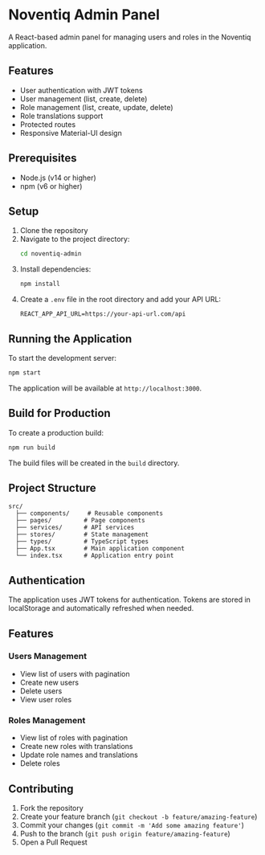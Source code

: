 # Noventiq Admin Panel

A React-based admin panel for managing users and roles in the Noventiq application.

## Features

- User authentication with JWT tokens
- User management (list, create, delete)
- Role management (list, create, update, delete)
- Role translations support
- Protected routes
- Responsive Material-UI design

## Prerequisites

- Node.js (v14 or higher)
- npm (v6 or higher)

## Setup

1. Clone the repository
2. Navigate to the project directory:
   ```bash
   cd noventiq-admin
   ```
3. Install dependencies:
   ```bash
   npm install
   ```
4. Create a `.env` file in the root directory and add your API URL:
   ```
   REACT_APP_API_URL=https://your-api-url.com/api
   ```

## Running the Application

To start the development server:

```bash
npm start
```

The application will be available at `http://localhost:3000`.

## Build for Production

To create a production build:

```bash
npm run build
```

The build files will be created in the `build` directory.

## Project Structure

```
src/
  ├── components/     # Reusable components
  ├── pages/         # Page components
  ├── services/      # API services
  ├── stores/        # State management
  ├── types/         # TypeScript types
  ├── App.tsx        # Main application component
  └── index.tsx      # Application entry point
```

## Authentication

The application uses JWT tokens for authentication. Tokens are stored in localStorage and automatically refreshed when needed.

## Features

### Users Management
- View list of users with pagination
- Create new users
- Delete users
- View user roles

### Roles Management
- View list of roles with pagination
- Create new roles with translations
- Update role names and translations
- Delete roles

## Contributing

1. Fork the repository
2. Create your feature branch (`git checkout -b feature/amazing-feature`)
3. Commit your changes (`git commit -m 'Add some amazing feature'`)
4. Push to the branch (`git push origin feature/amazing-feature`)
5. Open a Pull Request 